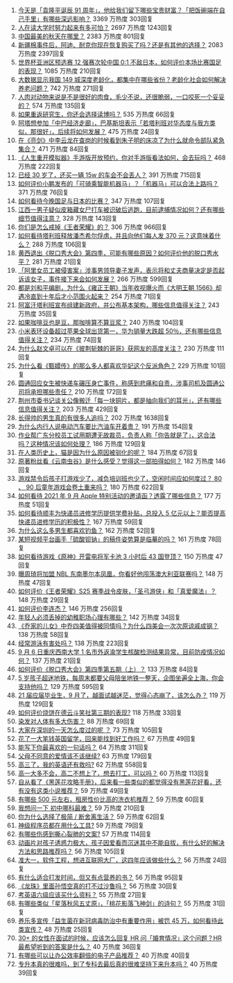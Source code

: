 1. [今天是「袁隆平诞辰 91 周年」，他给我们留下哪些宝贵财富？「把饭碗端在自己手里」有哪些深远影响？](https://www.zhihu.com/question/485193733) 3369 万热度 303回复
1. [人在读大学时努力起来有多可怕？](https://www.zhihu.com/question/304422827) 2697 万热度 1243回复
1. [中国最美的秋天在哪里？](https://www.zhihu.com/question/25516962) 2383 万热度 801回复
1. [新疆棉事件后，阿迪、耐克你现在恢复购买了吗？还是有其他的选择？](https://www.zhihu.com/question/465033483) 2083 万热度 2397回复
1. [世界杯亚洲区预选赛 12 强赛次轮中国 0:1 不敌日本，如何评价本场比赛国足的表现？](https://www.zhihu.com/question/485320038) 1085 万热度 210回复
1. [大数据显示我国 149 城深度老龄化，都集中在哪些省份？老龄化社会如何解决养老问题？](https://www.zhihu.com/question/484982858) 742 万热度 271回复
1. [人肉对动物来说是不是很好的肉食，毛少不说，还很脆弱，一口咬死一个妥妥的？](https://www.zhihu.com/question/477807786) 574 万热度 135回复
1. [如果重返研究生，你还会选择读博吗？](https://www.zhihu.com/question/483788278) 535 万热度 66回复
1. [阿塔想参加「中巴经济走廊」，巴基斯坦表示「若塔利班对华态度与我方类似，那很好」，后续将如何发展？](https://www.zhihu.com/question/485239844) 475 万热度 24回复
1. [在《亮剑》中李云龙在查岗的时候看到朱子明的床凉了为什么就命令部队紧急集合？](https://www.zhihu.com/question/348869509) 471 万热度 84回复
1. [《人生重开模拟器》手游版开放预约，你对手游版看法如何，会去玩吗？](https://www.zhihu.com/question/485231623) 468 万热度 222回复
1. [已经 30 岁了，还买一辆 15w 的车会不会丢人？](https://www.zhihu.com/question/484218237) 391 万热度 715回复
1. [如何评价小鹏发布的「可骑乘智能机器马」？「机器马」可以合法上路吗？](https://www.zhihu.com/question/485255102) 371 万热度 76回复
1. [如何看待今晚国足与日本的比赛？](https://www.zhihu.com/question/485194011) 347 万热度 107回复
1. [江西一男子疑似皮箱藏女尸打车被识破后逃跑，目前逮捕情况如何？还有哪些细节值得注意？](https://www.zhihu.com/question/485333193) 328 万热度 143回复
1. [你们是怎么戒掉《王者荣耀》的？](https://www.zhihu.com/question/457993130) 306 万热度 966回复
1. [如何看待塔利班释放潘杰希尔俘虏，并且向他们每人发 370 元？这意味着什么？](https://www.zhihu.com/question/485209591) 288 万热度 106回复
1. [黄西退出《脱口秀大会》第四季，可能有哪些原因？如何评价他的脱口秀水平？](https://www.zhihu.com/question/485374020) 281 万热度 21回复
1. [「阿里女员工被侵害案」涉事男领导妻子发声，表示将和丈夫商量决定是否起诉该女子，事件接下来会如何发展？](https://www.zhihu.com/question/485195286) 266 万热度 599回复
1. [都是刘和平编剧，为什么《雍正王朝》当年收视爆火而《大明王朝 1566》却遇冷直到十年后才小范围火起来？](https://www.zhihu.com/question/478233531) 254 万热度 71回复
1. [阿富汗塔利班宣布组建新政府，并公布基本架构，哪些信息值得关注？](https://www.zhihu.com/question/485395119) 243 万热度 35回复
1. [如果咖啡豆也是豆，那咖啡算不算豆浆？](https://www.zhihu.com/question/483758716) 240 万热度 104回复
1. [小米表环设备超过苹果全球出货第一，华为销量大跌超 50％，还有哪些信息值得关注？](https://www.zhihu.com/question/484683869) 234 万热度 74回复
1. [为什么赵文卓可以在《披荆斩棘的哥哥》获网友的高度关注？](https://www.zhihu.com/question/483432914) 230 万热度 111回复
1. [为什么看《甄嬛传》的那么多人都喜欢华妃这个反派角色？](https://www.zhihu.com/question/24823315) 229 万热度 101回复
1. [圆通回应女生被快递车碾压身亡事件，称感到悲痛和自责，涉事司机及圆通公司将承担哪些责任？](https://www.zhihu.com/question/485222103) 210 万热度 172回复
1. [荆州市委书记谈关公像搬迁「每一块铜片，都是抽向我们的耳光」，还有哪些信息值得关注？](https://www.zhihu.com/question/485228372) 203 万热度 429回复
1. [长得帅的男生真的有很多人追吗？](https://www.zhihu.com/question/466307046) 202 万热度 1638回复
1. [为什么内行人说电动汽车要比汽油车开着贵？](https://www.zhihu.com/question/473523126) 191 万热度 154回复
1. [作业帮广东分校员工试用期遭无故裁员，负责人称「你告就是了」，这合法吗？这种情况该如何处理？](https://www.zhihu.com/question/485248419) 186 万热度 129回复
1. [在人类历史上，猫是因为什么原因被驯化的呢？](https://www.zhihu.com/question/399880441) 184 万热度 67回复
1. [原著粉丝看《云南虫谷》是什么感受？觉得这一部拍得如何？](https://www.zhihu.com/question/483556325) 182 万热度 146回复
1. [游戏禁令后孩子打游戏少了，减负培训班也少了，空闲时间应如何度过？ 80 、 90 后童年游戏会卷土重来吗？](https://www.zhihu.com/question/485051536) 180 万热度 622回复
1. [如何看待 2021 年 9 月 Apple 特别活动的邀请函？透露了哪些信息？](https://www.zhihu.com/question/485413476) 177 万热度 51回复
1. [如何看待顺丰为快递员进修学历提供学费补贴，总投入 5 亿元以上？能否提高快递员进修学历的积极性？](https://www.zhihu.com/question/485204270) 167 万热度 59回复
1. [为什么这么多男生都喜欢钓鱼？](https://www.zhihu.com/question/483306668) 162 万热度 52回复
1. [某短视频平台画手「硫酸钡钠」的稿件姿势算是临摹的吗？](https://www.zhihu.com/question/484882259) 161 万热度 78回复
1. [如何看待游戏《原神》开雷电将军卡池 3 小时后 43 国登顶？](https://www.zhihu.com/question/484478612) 150 万热度 47回复
1. [曝周琦将加盟 NBL 东南墨尔本凤凰，你看好他闯荡澳大利亚联赛吗？](https://www.zhihu.com/question/485130832) 148 万热度 47回复
1. [如何评价《王者荣耀》S25 赛季战令皮肤，「圣弓游侠」和「真爱魔法」？](https://www.zhihu.com/question/485118863) 148 万热度 29回复
1. [如何评价李连杰？](https://www.zhihu.com/question/48624630) 146 万热度 256回复
1. [年轻人必须丢掉的幼稚职场心理有哪些？](https://www.zhihu.com/question/484405014) 142 万热度 34回复
1. [《乔家的儿女》中乔四美值得被同情吗？为什么四美会一次次原谅戚成钢？](https://www.zhihu.com/question/484600151) 138 万热度 58回复
1. [经常游泳有害处吗？](https://www.zhihu.com/question/470855035) 138 万热度 223回复
1. [9 月 6 日重庆西南大学 1 名市外返渝学生核酸检测结果异常，目前防疫情况如何？](https://www.zhihu.com/question/485167022) 137 万热度 21回复
1. [如何评价《脱口秀大会》第四季第五期（上）？](https://www.zhihu.com/question/485245336) 133 万热度 84回复
1. [5 岁孩子超迷地铁，每周末都要父母陪坐地铁一整天，企图坐遍全上海，你会支持他吗？](https://www.zhihu.com/question/484372748) 129 万热度 595回复
1. [21 届应届毕业生，9 月了，越面试越迷茫，觉得心态崩了，该怎么办？](https://www.zhihu.com/question/484278176) 119 万热度 129回复
1. [如何评价烧饼在德云斗笑社第三期的表现?](https://www.zhihu.com/question/485146663) 118 万热度 33回复
1. [染发对人体有多大伤害？](https://www.zhihu.com/question/295486674) 88 万热度 69回复
1. [大家在深圳的一天怎么度过的呢 ？](https://www.zhihu.com/question/479143486) 73 万热度 105回复
1. [花了一大笔钱英国留学，回来能找到好工作吗？](https://www.zhihu.com/question/477157158) 67 万热度 49回复
1. [能写下你最喜欢的一句话吗？](https://www.zhihu.com/question/482815417) 64 万热度 311回复
1. [父母不同意的爱情该不该继续?](https://www.zhihu.com/question/485215803) 63 万热度 179回复
1. [高三了，我的英语还有救吗?](https://www.zhihu.com/question/481043049) 62 万热度 558回复
1. [高一大多不会，高二不想上了，想去打工，可以吗？](https://www.zhihu.com/question/485188208) 60 万热度 113回复
1. [自从看了《黑莲花攻略手册》，后来看一些类似的都觉得没有黑莲花好看，还有没有这类小说推荐？](https://www.zhihu.com/question/337178212) 59 万热度 49回复
1. [有哪些 500 元左右，租房性价比高的洗衣机推荐？](https://www.zhihu.com/question/387233894) 59 万热度 60回复
1. [我想问一下 初中哪科最难？](https://www.zhihu.com/question/484190478) 59 万热度 210回复
1. [你为什么选择了极简 / 断舍离生活？](https://www.zhihu.com/question/368822447) 59 万热度 62回复
1. [神级程序员都在用什么工具?](https://www.zhihu.com/question/465346075) 59 万热度 79回复
1. [有哪些伤感到撕心裂肺的文案?](https://www.zhihu.com/question/459224880) 57 万热度 114回复
1. [动画片对孩子诱惑力极大，孩子因爱看而沉迷其中不能自拔，有什么好的解决方法和思路推荐吗？](https://www.zhihu.com/question/475519620) 56 万热度 105回复
1. [准大一，软件工程，想进互联网大厂，这四年应该做些什么？](https://www.zhihu.com/question/476165475) 56 万热度 24回复
1. [有什么适合打发时间，但又有点营养的书？](https://www.zhihu.com/question/485183660) 56 万热度 95回复
1. [《龙珠》里面孙悟空真的打不过沙鲁吗？](https://www.zhihu.com/question/28888180) 56 万热度 30回复
1. [考英语六级应该买什么资料？](https://www.zhihu.com/question/344969598) 55 万热度 27回复
1. [有哪些类似「星落秋风五丈原」，「桃花影落飞神剑」的诗句？](https://www.zhihu.com/question/430567751) 55 万热度 31回复
1. [养乐多宣传「益生菌在新冠病毒防治中有重要作用」被罚 45 万，如何看待此类宣传？](https://www.zhihu.com/question/485026413) 48 万热度 25回复
1. [30+ 的女性在面试的时候，应该怎么回复 HR 问「婚育情况」这个问题？HR 最希望听到的答案是什么？](https://www.zhihu.com/question/480127594) 40 万热度 36回复
1. [有哪些可以让办公效率翻倍的电子产品推荐？](https://www.zhihu.com/question/483642352) 40 万热度 40回复
1. [专升本真的很难吗，到了专科去最后真的很难坚持下来升本吗？](https://www.zhihu.com/question/478766172) 40 万热度 39回复